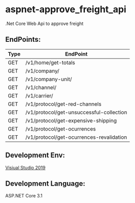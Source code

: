 aspnet-approve_freight_api
================

.Net Core Web Api to approve freight

EndPoints:
------------

Type  | EndPoint
------------- | -------------
GET           | /v1/home/get-totals
GET           | /v1/company/ 
GET           | /v1/company-unit/	
GET           | /v1/channel/
GET           | /v1/carrier/
GET           | /v1/protocol/get-red-channels
GET           | /v1/protocol/get-unsuccessful-collection 
GET           | /v1/protocol/get-expensive-shipping 
GET           | /v1/protocol/get-ocurrences 
GET           | /v1/protocol/get-ocurrences-revalidation              		


Development Env:
------------
[Visiual Studio 2019](https://visualstudio.microsoft.com/downloads/)

Development Language:
------------
ASP.NET Core 3.1